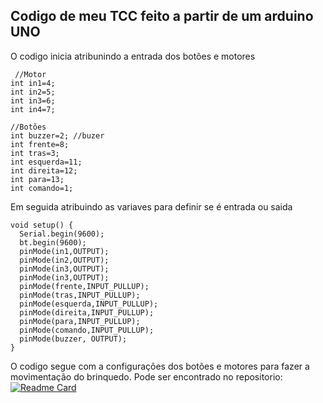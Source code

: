 ## Codigo de meu TCC feito a partir de um arduino UNO

O codigo inicia atribunindo a entrada dos botões e motores

```
 //Motor
int in1=4; 
int in2=5;
int in3=6;
int in4=7;

//Botões
int buzzer=2; //buzer 
int frente=8;
int tras=3;
int esquerda=11;
int direita=12;
int para=13;
int comando=1;
```

Em seguida atribuindo as variaves para definir se é entrada ou saida

```
void setup() {
  Serial.begin(9600);
  bt.begin(9600);
  pinMode(in1,OUTPUT);
  pinMode(in2,OUTPUT);
  pinMode(in3,OUTPUT);
  pinMode(in3,OUTPUT);
  pinMode(frente,INPUT_PULLUP);
  pinMode(tras,INPUT_PULLUP);
  pinMode(esquerda,INPUT_PULLUP);
  pinMode(direita,INPUT_PULLUP);
  pinMode(para,INPUT_PULLUP);
  pinMode(comando,INPUT_PULLUP);
  pinMode(buzzer, OUTPUT); 
}
```
O codigo segue com a configurações dos botões e motores para fazer a movimentação do brinquedo. 
Pode ser encontrado no repositorio: 
[![Readme Card](https://github-readme-stats.vercel.app/api/pin/?username=kelven-cardoso&repo=brinquedo-programavel&theme=dark)](https://github.com/kelven-cardoso/brinquedo-programavel)
